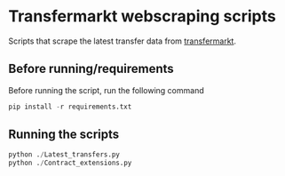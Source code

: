 # Transfermarkt webscraping scripts
Scripts that scrape the latest transfer data from [transfermarkt](https://www.transfermarkt.com/). 

## Before running/requirements
Before running the script, run the following command
``` python
pip install -r requirements.txt
```

## Running the scripts
``` python
python ./Latest_transfers.py
python ./Contract_extensions.py
```
